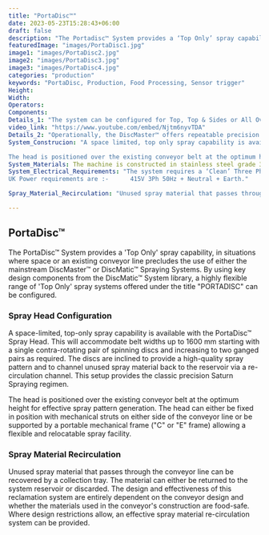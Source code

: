 ```yaml
---
title: "PortaDisc™"
date: 2023-05-23T15:28:43+06:00
draft: false
description: "The Portadisc™ System provides a ‘Top Only’ spray capability, in situations where space or an existing conveyor line precludes the use of either the mainstream DiscMaster™ or DiscMatic™ Spraying Systems. By using key design components from the DiscMatic™ System library, a highly flexible range of ‘Top Only’ spray systems offered under the title “PORTADISC” can be configured."
featuredImage: "images/PortaDisc1.jpg"
image1: "images/PortaDisc2.jpg"
image2: "images/PortaDisc3.jpg"
image3: "images/PortaDisc4.jpg"
categories: "production"
keywords: "PortaDisc, Production, Food Processing, Sensor trigger"
Height: 
Width: 
Operators:
Components:
Details_1: "The system can be configured for Top, Top & Sides or All Over Spray Coverage by the number and positioning of the Spinning Discs. All the discs operate in ganged pairs and are belt driven from inverter-motor sets. Operationally, the DiscMatic™ offers highly repeatable precision in the application of spray material. Precision Inverter/Motor Control Systems provide digital verneer control to the Spinning Disc Speed, Pump Speed and the Conveyor Speed allowing full control over the droplet formation and deposition of the spray material. Recording the setting of the digital potentiometer for each of the key control systems provides a unique digital signature for each machine set-up. Product changeovers can be quickly accommodated by entering the signature code into the machine for the appropriate machine configuration. The precision accuracy inherent in the system ensures it correctly returns to an identical set up as the last batch of that particular product. A proportion of the pump output is returned directly to the reservoir tank, which provides:"
video_link: "https://www.youtube.com/embed/Njtm6nyvTDA"
Details_2: "Operationally, the DiscMaster™ offers repeatable precision in the application of spray material, previously unavailable at this investment level. Precision Inverter/Motor Control Systems provide digital control to the Spinning Disc Speed, Pump Speed and the Conveyor Speed, allowing full control over the droplet formation and deposition of the spray material. Recording the setting of the digital potentiometer for each of the key control systems provides a unique digital signature for each machine set-up. Product changeovers can be quickly accommodated by entering the signature code into the machine for the appropriate machine configuration. The precision accuracy inherent in the system ensures it correctly returns to an identical set-up as the last batch of that particular product. A proportion of the pump output is returned directly to the reservoir tank, which provides"
System_Construcion: "A space limited, top only spray capability is available with the Portadisc™ Spray Head. This will accommodate belt widths up to 1600 mm starting with a single contra-rotating pair of spinning discs and increasing to two ganged pairs as required. The discs are inclined to provide a high-quality spray pattern and to channel unused spray material back to the reservoir via a re-circulation channel. This setup provides the classic precision Saturn Spraying regimen.

The head is positioned over the existing conveyor belt at the optimum height for effective spray pattern generation. The head can either be fixed in position with mechanical struts either side of the conveyor line or be supported by a portable mechanical frame {“C” or “E” frame} allowing a flexible and relocatable spray facility."
System_Materials: The machine is constructed in stainless steel grade 304, with pipework in 316-grade steel. All components in direct contact with the material being sprayed and the product are stainless steel or other food quality materials. The design ensures all areas of the machine are fully accessible for cleaning and every effort is made to ensure that the hygiene aspects of the machine are to the highest possible standard.
System_Electrical_Requirements: "The system requires a ‘Clean’ Three Phase Supply.
UK Power requirements are :-      415V 3Ph 50Hz + Neutral + Earth."

Spray_Material_Recirculation: "Unused spray material that passes through the conveyor line can be recovered by a collection tray. The material can either be returned to the system reservoir or discarded. The design and effectiveness of this reclamation system is entirely dependent on the conveyor design and whether the materials used in the conveyor’s construction are food-safe. Where design restrictions allow, an effective spray material re-circulation system can be provided."

---
```

## PortaDisc™

The PortaDisc™ System provides a 'Top Only' spray capability, in situations where space or an existing conveyor line precludes the use of either the mainstream DiscMaster™ or DiscMatic™ Spraying Systems. By using key design components from the DiscMatic™ System library, a highly flexible range of 'Top Only' spray systems offered under the title "PORTADISC" can be configured.

### Spray Head Configuration

A space-limited, top-only spray capability is available with the PortaDisc™ Spray Head. This will accommodate belt widths up to 1600 mm starting with a single contra-rotating pair of spinning discs and increasing to two ganged pairs as required. The discs are inclined to provide a high-quality spray pattern and to channel unused spray material back to the reservoir via a re-circulation channel. This setup provides the classic precision Saturn Spraying regimen.

The head is positioned over the existing conveyor belt at the optimum height for effective spray pattern generation. The head can either be fixed in position with mechanical struts on either side of the conveyor line or be supported by a portable mechanical frame ("C" or "E" frame) allowing a flexible and relocatable spray facility.

<!-- ![PortaDisc PD4 Cleaned](portadisc_image.jpg) -->

### Spray Material Recirculation

Unused spray material that passes through the conveyor line can be recovered by a collection tray. The material can either be returned to the system reservoir or discarded. The design and effectiveness of this reclamation system are entirely dependent on the conveyor design and whether the materials used in the conveyor's construction are food-safe. Where design restrictions allow, an effective spray material re-circulation system can be provided.
